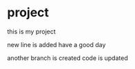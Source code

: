 # project
this is my project

new line is added
have a good day

another branch is created
code is updated
